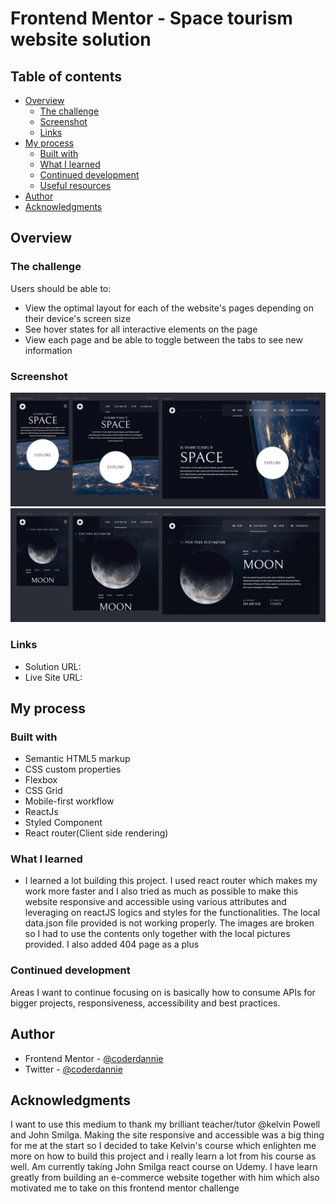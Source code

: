 # Frontend Mentor - Space tourism website solution

## Table of contents

- [Overview](#overview)
  - [The challenge](#the-challenge)
  - [Screenshot](#screenshot)
  - [Links](#links)
- [My process](#my-process)
  - [Built with](#built-with)
  - [What I learned](#what-i-learned)
  - [Continued development](#continued-development)
  - [Useful resources](#useful-resources)
- [Author](#author)
- [Acknowledgments](#acknowledgments)

## Overview

### The challenge

Users should be able to:

- View the optimal layout for each of the website's pages depending on their device's screen size
- See hover states for all interactive elements on the page
- View each page and be able to toggle between the tabs to see new information

### Screenshot

![](./screenshots/1.png)
![](./screenshots/2.png)

### Links

- Solution URL: [](https://your-solution-url.com)
- Live Site URL: [](https://your-live-site-url.com)

## My process

### Built with

- Semantic HTML5 markup
- CSS custom properties
- Flexbox
- CSS Grid
- Mobile-first workflow
- ReactJs
- Styled Component
- React router(Client side rendering)

### What I learned

- I learned a lot building this project. I used react router which makes my work more faster and I also tried as much as possible to make this website responsive and accessible using various attributes and leveraging on reactJS logics and styles for the functionalities. The local data.json file provided is not working properly. The images are broken so I had to use the contents only together with the local pictures provided. I also added 404 page as a plus

### Continued development

Areas I want to continue focusing on is basically how to consume APIs for bigger projects, responsiveness, accessibility and best practices.

## Author

- Frontend Mentor - [@coderdannie](https://www.frontendmentor.io/profile/coderdannie)
- Twitter - [@coderdannie](https://www.twitter.com/coderdannie)

## Acknowledgments

I want to use this medium to thank my brilliant teacher/tutor @kelvin Powell and John Smilga. Making the site responsive and accessible was a big thing for me at the start so I decided to take Kelvin's course which enlighten me more on how to build this project and i really learn a lot from his course as well. Am currently taking John Smilga react course on Udemy. I have learn greatly from building an e-commerce website together with him which also motivated me to take on this frontend mentor challenge
